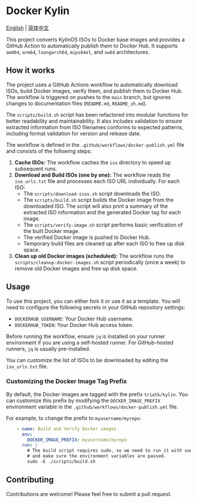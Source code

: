 # Docker Kylin

[English](README.md) | [简体中文](README_zh.md)

This project converts KylinOS ISOs to Docker base images and provides a GitHub Action to automatically publish them to Docker Hub. It supports `amd64`, `arm64`, `loongarch64`, `mips64el`, and `sw64` architectures.

## How it works

The project uses a GitHub Actions workflow to automatically download ISOs, build Docker images, verify them, and publish them to Docker Hub. The workflow is triggered on pushes to the `main` branch, but ignores changes to documentation files (`README.md`, `README_zh.md`).

The `scripts/build.sh` script has been refactored into modular functions for better readability and maintainability. It also includes validation to ensure extracted information from ISO filenames conforms to expected patterns, including format validation for version and release date.

The workflow is defined in the `.github/workflows/docker-publish.yml` file and consists of the following steps:

1.  **Cache ISOs:** The workflow caches the `iso` directory to speed up subsequent runs.
2.  **Download and Build ISOs (one by one):** The workflow reads the `iso_urls.txt` file and processes each ISO URL individually. For each ISO:
    *   The `scripts/download-isos.sh` script downloads the ISO.
    *   The `scripts/build.sh` script builds the Docker image from the downloaded ISO. The script will also print a summary of the extracted ISO information and the generated Docker tag for each image.
    *   The `scripts/verify-image.sh` script performs basic verification of the built Docker image.
    *   The verified Docker image is pushed to Docker Hub.
    *   Temporary build files are cleaned up after each ISO to free up disk space.
3.  **Clean up old Docker images (scheduled):** The workflow runs the `scripts/cleanup-docker-images.sh` script periodically (once a week) to remove old Docker images and free up disk space.

## Usage

To use this project, you can either fork it or use it as a template. You will need to configure the following secrets in your GitHub repository settings:

- `DOCKERHUB_USERNAME`: Your Docker Hub username.
- `DOCKERHUB_TOKEN`: Your Docker Hub access token.

Before running the workflow, ensure `jq` is installed on your runner environment if you are using a self-hosted runner. For GitHub-hosted runners, `jq` is usually pre-installed.

You can customize the list of ISOs to be downloaded by editing the `iso_urls.txt` file.

### Customizing the Docker Image Tag Prefix

By default, the Docker images are tagged with the prefix `triatk/kylin`. You can customize this prefix by modifying the `DOCKER_IMAGE_PREFIX` environment variable in the `.github/workflows/docker-publish.yml` file.

For example, to change the prefix to `myusername/myrepo`:

```yaml
    - name: Build and Verify Docker images
      env:
        DOCKER_IMAGE_PREFIX: myusername/myrepo
      run: |
        # The build script requires sudo, so we need to run it with sudo
        # and make sure the environment variables are passed.
        sudo -E ./scripts/build.sh
```

## Contributing

Contributions are welcome! Please feel free to submit a pull request.
